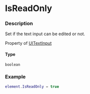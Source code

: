 # IsReadOnly

### Description

Set if the text input can be edited or not.

Property of [UITextInput](/classes/UITextInput/)

#### Type

`boolean`

### Example

```lua
element.IsReadOnly = true
```
